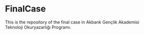 # FinalCase
This is the repository of the final case in Akbank Gençlik Akademisi Teknoloji Okuryazarlığı Programı.
